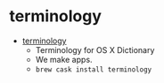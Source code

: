 # terminology
- [terminology](https://agiletortoise.com/terminology/mac/)
  -  Terminology for OS X Dictionary
  - We make apps.
  - `brew cask install terminology`
